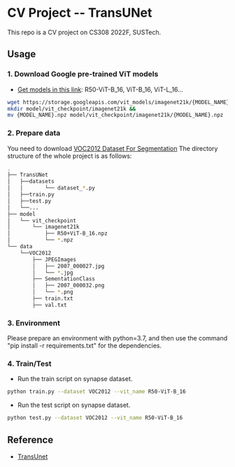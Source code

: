 # CV Project -- TransUNet
This repo is a CV project on CS308 2022F, SUSTech.

## Usage

### 1. Download Google pre-trained ViT models
* [Get models in this link](https://console.cloud.google.com/storage/vit_models/): R50-ViT-B_16, ViT-B_16, ViT-L_16...
```bash
wget https://storage.googleapis.com/vit_models/imagenet21k/{MODEL_NAME}.npz &&
mkdir model/vit_checkpoint/imagenet21k &&
mv {MODEL_NAME}.npz model/vit_checkpoint/imagenet21k/{MODEL_NAME}.npz
```

### 2. Prepare data

You need to download [VOC2012 Dataset For Segmentation](http://host.robots.ox.ac.uk/pascal/VOC/voc2012/index.html#devkit)
The directory structure of the whole project is as follows:
```bash
.
├── TransUNet
│   ├──datasets
│   │       └── dataset_*.py
│   ├──train.py
│   ├──test.py
│   └──...
├── model
│   └── vit_checkpoint
│       └── imagenet21k
│           ├── R50+ViT-B_16.npz
│           └── *.npz
└── data
    └──VOC2012
        ├── JPEGImages
        │   ├── 2007_000027.jpg
        │   └── *.jpg
        ├── SementationClass
        │   ├── 2007_000032.png
        │   └── *.png
        ├── train.txt
        ├── val.txt   
```


### 3. Environment

Please prepare an environment with python=3.7, and then use the command "pip install -r requirements.txt" for the dependencies.

### 4. Train/Test

- Run the train script on synapse dataset. 

```bash
python train.py --dataset VOC2012 --vit_name R50-ViT-B_16
```

- Run the test script on synapse dataset. 

```bash
python test.py --dataset VOC2012 --vit_name R50-ViT-B_16
```

## Reference
* [TransUnet](https://github.com/Beckschen/TransUNet)
